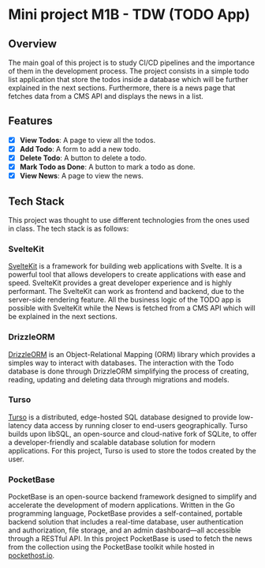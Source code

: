 # Mini project M1B - TDW (TODO App)

## Overview

The main goal of this project is to study CI/CD pipelines and the importance of them in the development process. The project consists in a simple todo list application that store the todos inside a database which will be further explained in the next sections.
Furthermore, there is a news page that fetches data from a CMS API and displays the news in a list.

## Features

- [x] **View Todos**: A page to view all the todos.
- [x] **Add Todo**: A form to add a new todo.
- [x] **Delete Todo**: A button to delete a todo.
- [x] **Mark Todo as Done**: A button to mark a todo as done.
- [x] **View News**: A page to view the news.

## Tech Stack

This project was thought to use different technologies from the ones used in class. The tech stack is as follows:

### SvelteKit

[SvelteKit](https://kit.svelte.dev/) is a framework for building web applications with Svelte. It is a powerful tool that allows developers to create applications with ease and speed. SvelteKit provides a great developer experience and is highly performant.
The SvelteKit can work as frontend and backend, due to the server-side rendering feature. All the business logic of the TODO app is possible with SvelteKit while the News is fetched from a CMS API which will be explained in the next sections.

### DrizzleORM

[DrizzleORM](https://orm.drizzle.team/) is an Object-Relational Mapping (ORM) library which provides a simples way to interact with databases. The interaction with the Todo database is done through DrizzleORM simplifying the process of creating, reading, updating and deleting data through migrations and models.

### Turso

[Turso](https://turso.tech/) is a distributed, edge-hosted SQL database designed to provide low-latency data access by running closer to end-users geographically. Turso builds upon libSQL, an open-source and cloud-native fork of SQLite, to offer a developer-friendly and scalable database solution for modern applications.
For this project, Turso is used to store the todos created by the user.

### PocketBase
PocketBase is an open-source backend framework designed to simplify and accelerate the development of modern applications. Written in the Go programming language, PocketBase provides a self-contained, portable backend solution that includes a real-time database, user authentication and authorization, file storage, and an admin dashboard—all accessible through a RESTful API.
In this project PocketBase is used to fetch the news from the collection using the PocketBase toolkit while hosted in [pockethost.io](https://pockethost.io).

